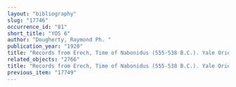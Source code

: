 ```yaml
---
layout: "bibliography"
slug: "17746"
occurrence_id: "81"
short_title: "YOS 6"
author: "Dougherty, Raymond Ph. "
publication_year: "1920"
title: "Records from Erech, Time of Nabonidus (555-538 B.C.). Yale Oriental Series, Babylonian Texts 6 (New Haven)"
related_objects: "2766"
title: "Records from Erech, Time of Nabonidus (555-538 B.C.). Yale Oriental Series, Babylonian Texts 6 (New Haven)"
previous_item: "17749"
---
```

